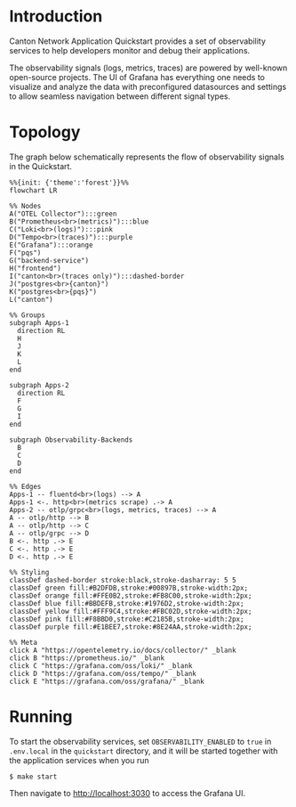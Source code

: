 # Introduction

Canton Network Application Quickstart provides a set of observability services to help developers monitor and debug
their applications.

The observability signals (logs, metrics, traces) are powered by well-known open-source projects.
The UI of Grafana has everything one needs to visualize and analyze the data with preconfigured datasources and settings
to allow seamless navigation between different signal types.

# Topology
The graph below schematically represents the flow of observability signals in the Quickstart.

```mermaid
%%{init: {'theme':'forest'}}%%
flowchart LR

%% Nodes
A("OTEL Collector"):::green
B("Prometheus<br>(metrics)"):::blue
C("Loki<br>(logs)"):::pink
D("Tempo<br>(traces)"):::purple
E("Grafana"):::orange
F("pqs")
G("backend-service")
H("frontend")
I("canton<br>(traces only)"):::dashed-border
J("postgres<br>{canton}")
K("postgres<br>{pqs}")
L("canton")

%% Groups
subgraph Apps-1
  direction RL
  H
  J
  K
  L
end

subgraph Apps-2
  direction RL
  F
  G
  I
end

subgraph Observability-Backends
  B
  C
  D
end

%% Edges
Apps-1 -- fluentd<br>(logs) --> A
Apps-1 <-. http<br>(metrics scrape) .-> A
Apps-2 -- otlp/grpc<br>(logs, metrics, traces) --> A
A -- otlp/http --> B
A -- otlp/http --> C
A -- otlp/grpc --> D
B <-. http .-> E
C <-. http .-> E
D <-. http .-> E

%% Styling
classDef dashed-border stroke:black,stroke-dasharray: 5 5
classDef green fill:#B2DFDB,stroke:#00897B,stroke-width:2px;
classDef orange fill:#FFE0B2,stroke:#FB8C00,stroke-width:2px;
classDef blue fill:#BBDEFB,stroke:#1976D2,stroke-width:2px;
classDef yellow fill:#FFF9C4,stroke:#FBC02D,stroke-width:2px;
classDef pink fill:#F8BBD0,stroke:#C2185B,stroke-width:2px;
classDef purple fill:#E1BEE7,stroke:#8E24AA,stroke-width:2px;

%% Meta
click A "https://opentelemetry.io/docs/collector/" _blank
click B "https://prometheus.io/" _blank
click C "https://grafana.com/oss/loki/" _blank
click D "https://grafana.com/oss/tempo/" _blank
click E "https://grafana.com/oss/grafana/" _blank
```

# Running

To start the observability services, set `OBSERVABILITY_ENABLED` to `true` in `.env.local` in the `quickstart` directory, and it will be started together with the application services when you run
```shell
$ make start
```

Then navigate to [http://localhost:3030](http://localhost:3030) to access the Grafana UI.
